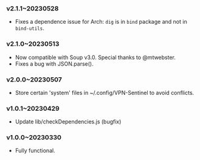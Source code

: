 ### v2.1.1~20230528
  * Fixes a dependence issue for Arch: `dig` is in `bind` package and not in `bind-utils`.

### v2.1.0~20230513

  * Now compatible with Soup v3.0. Special thanks to @mtwebster.
  * Fixes a bug with JSON.parse().

### v2.0.0~20230507

  * Store certain 'system' files in ~/.config/VPN-Sentinel to avoid conflicts.

### v1.0.1~20230429

  * Update lib/checkDependencies.js (bugfix)

### v1.0.0~20230330

  * Fully functional.
